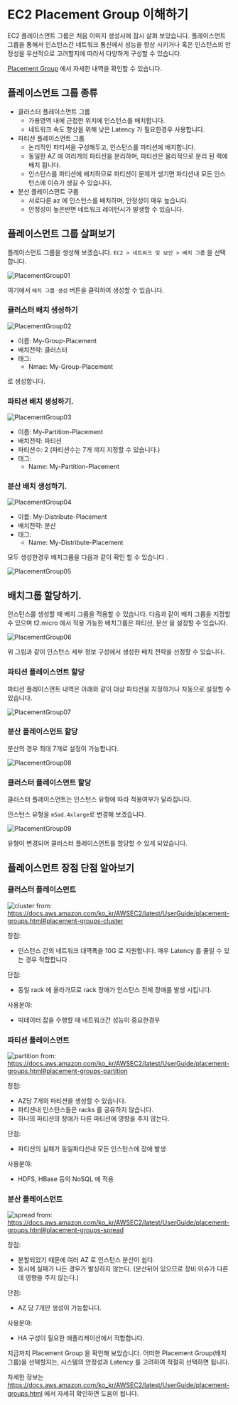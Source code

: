 # EC2 Placement Group 이해하기

EC2 플레이스먼트 그룹은 처음 이미지 생성시에 잠시 살펴 보았습니다. 플레이스먼트 그룹을 통해서 인스턴스간 네트워크 통신에서 성능을 향상 시키거나 혹은 인스턴스의 안정성을 우선적으로 고려할지에 따라서 다양하게 구성할 수 있습니다. 

[Placement Group](https://docs.aws.amazon.com/ko_kr/AWSEC2/latest/UserGuide/placement-groups.html) 에서 자세한 내역을 확인할 수 있습니다. 

## 플레이스먼트 그룹 종류

- 클러스터 플레이스먼트 그룹
  - 가용영역 내에 근접한 위치에 인스턴스를 배치합니다. 
  - 네트워크 속도 향상을 위해 낮은 Latency 가 필요한경우 사용합니다.
- 파티션 플레이스먼트 그룹
  - 논리적인 파티셔을 구성해두고, 인스턴스를 파티션에 배치합니다. 
  - 동일한 AZ 에 여러개의 파티션을 분리하며, 파티션은 물리적으로 분리 된 랙에 배치 됩니다. 
  - 인스턴스를 파티션에 배치하므로 파티션이 문제가 생기면 파티션내 모든 인스턴스에 이슈가 생길 수 있습니다. 
- 분산 플레이스먼트 구룹 
  - 서로다른 az 에 인스턴스를 배치하며, 안정성이 매우 높습니다. 
  - 안정성이 높은반면 네트워크 레이턴시가 발생할 수 있습니다. 

## 플레이스먼트 그룹 살펴보기 

플레이스먼트 그룹을 생성해 보겠습니다. `EC2 > 네트워크 및 보안 > 배치 그룹` 을 선택합니다. 

![PlacementGroup01](imgs/PlacementGroup01.png)

여기에서 `배치 그룹 생성` 버튼을 클릭하여 생성할 수 있습니다. 

### 클러스터 배치 생성하기 

![PlacementGroup02](imgs/PlacementGroup02.png)

- 이름: My-Group-Placement 
- 배치전략: 클러스터
- 태그:
  - Nmae: My-Group-Placement

로 생성합니다. 

### 파티션 배치 생성하기. 

![PlacementGroup03](imgs/PlacementGroup03.png)

- 이름: My-Partition-Placement
- 배치전략: 파티션
- 파티션수: 2 (파티션수는 7개 꺄지 지정할 수 있습니다.)
- 태그:
  - Name: My-Partition-Placement

### 분산 배치 생성하기. 

![PlacementGroup04](imgs/PlacementGroup04.png)

- 이름: My-Distribute-Placement
- 배치전략: 분산
- 태그: 
  - Name: My-Distribute-Placement

모두 생성한경우 배치그룹을 다음과 같이 확인 할 수 있습니다 .

![PlacementGroup05](imgs/PlacementGroup05.png)

## 배치그룹 할당하기. 

인스턴스를 생성할 때 배치 그룹을 적용할 수 있습니다. 다음과 같이 배치 그룹을 지정할 수 있으며 t2.micro 에서 적용 가능한 배치그룹은 파티션, 분산 을 설정할 수 있습니다. 

![PlacementGroup06](imgs/PlacementGroup06.png)

위 그림과 같이 인스턴스 세부 정보 구성에서 생성한 배치 전략을 선정할 수 있습니다. 

### 파티션 플레이스먼트 할당

파티션 플레이스먼트 내역은 아래와 같이 대상 파티션을 지정하거나 자동으로 설정할 수 있습니다. 

![PlacementGroup07](imgs/PlacementGroup07.png)

### 분산 플레이스먼트 할당

분산의 경우 최대 7개로 설정이 가능합니다. 

![PlacementGroup08](imgs/PlacementGroup08.png)

### 클러스터 플레이스먼트 할당

클러스터 플레이스먼트는 인스턴스 유형에 따라 적용여부가 달라집니다. 

인스턴스 유형을 `m5ad.4xlarge`로 변경해 보겠습니다. 

![PlacementGroup09](imgs/PlacementGroup09.png)

유형이 변경되어 클러스터 플레이스먼트를 할당할 수 있게 되었습니다. 

## 플레이스먼트 장점 단점 알아보기 

### 클러스터 플레이스먼트

![cluster](imgs/placement-group-cluster.png)
from: https://docs.aws.amazon.com/ko_kr/AWSEC2/latest/UserGuide/placement-groups.html#placement-groups-cluster

장점: 
- 인스턴스 간의 네트워크 대역폭을 10G 로 지원합니다. 매우 Latency 를 줄일 수 있는 경우 적합합니다 .

단점: 
- 동일 rack 에 올라가므로 rack 장애가 인스턴스 전체 장애를 발생 시킵니다.

사용분야:
- 빅데이터 잡을 수행할 때 네트워크간 성능이 중요한경우 

### 파티션 플레이스먼트

![partition](imgs/placement-group-partition.png)
from: https://docs.aws.amazon.com/ko_kr/AWSEC2/latest/UserGuide/placement-groups.html#placement-groups-partition

장점:
- AZ당 7개의 파티션을 생성할 수 있습니다. 
- 파티션내 인스턴스들은 racks 를 공유하지 않습니다. 
- 하나의 파티션의 장애가 다른 파티션에 영향을 주지 않는다. 
  
단점:
- 파티션의 실패가 동일파티션내 모든 인스턴스에 장애 발생
  
사용분야:
- HDFS, HBase 등의 NoSQL 에 적용 

### 분산 플레이스먼트 

![spread](imgs/placement-group-spread.png)
from: https://docs.aws.amazon.com/ko_kr/AWSEC2/latest/UserGuide/placement-groups.html#placement-groups-spread

장점:
- 분할되었기 때문에 여러 AZ 로 인스턴스 분산이 쉽다. 
- 동시에 실패가 나든 경우가 발싱하지 않는다. (분산뒤어 있으므로 장비 이슈가 다른데 영향을 주지 않는다.)

단점:
- AZ 당 7개만 생성이 가능합니다. 

사용분야:
- HA 구성이 필요한 애플리케이션에서 적합합니다. 

지금까지 Placement Group 을 확인해 보았습니다. 어떠한 Placement Group(배치그룹)을 선택할지는, 시스템의 안정성과 Latency 를 고려하여 적절히 선택하면 됩니다. 

자세한 정보는 https://docs.aws.amazon.com/ko_kr/AWSEC2/latest/UserGuide/placement-groups.html 에서 자세히 확인하면 도움이 됩니다. 